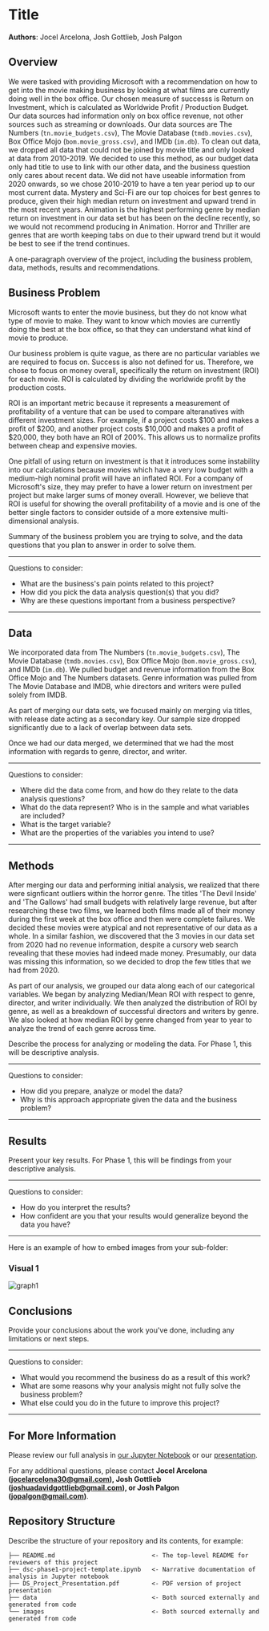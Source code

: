 # Title

**Authors**: Jocel Arcelona, Josh Gottlieb, Josh Palgon

## Overview

We were tasked with providing Microsoft with a recommendation on how to get into the movie making business by looking at what films are currently doing well in the box office. Our chosen measure of successs is Return on Investment, which is calculated as Worldwide Profit / Production Budget. Our data sources had information only on box office revenue, not other sources such as streaming or downloads. Our data sources are The Numbers (`tn.movie_budgets.csv`), The Movie Database (`tmdb.movies.csv`), Box Office Mojo (`bom.movie_gross.csv`), and IMDb (`im.db`). To clean out data, we dropped all data that could not be joined by movie title and only looked at data from 2010-2019. We decided to use this method, as our budget data only had title to use to link with our other data, and the business question only cares about recent data. We did not have useable information from 2020 onwards, so we chose 2010-2019 to have a ten year period up to our most current data. Mystery and Sci-Fi are our top choices for best genres to produce, given their high median return on investment and upward trend in the most recent years. Animation is the highest performing genre by median return on investment in our data set but has been on the decline recently, so we would not recommend producing in Animation. Horror and Thriller are genres that are worth keeping tabs on due to their upward trend but it would be best to see if the trend continues. 



A one-paragraph overview of the project, including the business problem, data, methods, results and recommendations.

## Business Problem

Microsoft wants to enter the movie business, but they do not know what type of movie to make. They want to know which movies are currently doing the best at the box office, so that they can understand what kind of movie to produce.

Our business problem is quite vague, as there are no particular variables we are required to focus on. Success is also not defined for us. Therefore, we chose to focus on money overall, specifically the return on investment (ROI) for each movie. ROI is calculated by dividing the worldwide profit by the production costs.

ROI is an important metric because it represents a measurement of profitability of a venture that can be used to compare alteranatives with different investment sizes. For example, if a project costs $100 and makes a profit of $200, and another project costs $10,000 and makes a profit of $20,000, they both have an ROI of 200%. This allows us to normalize profits between cheap and expensive movies.

One pitfall of using return on investment is that it introduces some instability into our calculations because movies which have a very low budget with a medium-high nominal profit will have an inflated ROI. For a company of Microsoft's size, they may prefer to have a lower return on investment per project but make larger sums of money overall. However, we believe that ROI is useful for showing the overall profitability of a movie and is one of the better single factors to consider outside of a more extensive multi-dimensional analysis.



Summary of the business problem you are trying to solve, and the data questions that you plan to answer in order to solve them.

***
Questions to consider:
* What are the business's pain points related to this project?
* How did you pick the data analysis question(s) that you did?
* Why are these questions important from a business perspective?
***

## Data

We incorporated data from The Numbers (`tn.movie_budgets.csv`), The Movie Database (`tmdb.movies.csv`), Box Office Mojo (`bom.movie_gross.csv`), and IMDb (`im.db`). We pulled budget and revenue information from the Box Office Mojo and The Numbers datasets. Genre information was pulled from The Movie Database and IMDB, whie directors and writers were pulled solely from IMDB.

As part of merging our data sets, we focused mainly on merging via titles, with release date acting as a secondary key. Our sample size dropped significantly due to a lack of overlap between data sets.

Once we had our data merged, we determined that we had the most information with regards to genre, director, and writer.



***
Questions to consider:
* Where did the data come from, and how do they relate to the data analysis questions?
* What do the data represent? Who is in the sample and what variables are included?
* What is the target variable?
* What are the properties of the variables you intend to use?
***

## Methods

After merging our data and performing initial analysis, we realized that there were signficant outliers within the horror genre. The titles 'The Devil Inside' and 'The Gallows' had small budgets with relatively large revenue, but after researching these two films, we learned both films made all of their money during the first week at the box office and then were complete failures. We decided these movies were atypical and not representative of our data as a whole. In a similar fashion, we discovered that the 3 movies in our data set from 2020 had no revenue information, despite a cursory web search revealing that these movies had indeed made money. Presumably, our data was missing this information, so we decided to drop the few titles that we had from 2020.

As part of our analysis, we grouped our data along each of our categorical variables. We began by analyzing Median/Mean ROI with respect to genre, director, and writer individually. We then analyzed the distribution of ROI by genre, as well as a breakdown of successful directors and writers by genre. We also looked at how median ROI by genre changed from year to year to analyze the trend of each genre across time.




Describe the process for analyzing or modeling the data. For Phase 1, this will be descriptive analysis.

***
Questions to consider:
* How did you prepare, analyze or model the data?
* Why is this approach appropriate given the data and the business problem?
***

## Results

Present your key results. For Phase 1, this will be findings from your descriptive analysis.

***
Questions to consider:
* How do you interpret the results?
* How confident are you that your results would generalize beyond the data you have?
***

Here is an example of how to embed images from your sub-folder:

### Visual 1
![graph1](./images/viz1.png)

## Conclusions

Provide your conclusions about the work you've done, including any limitations or next steps.

***
Questions to consider:
* What would you recommend the business do as a result of this work?
* What are some reasons why your analysis might not fully solve the business problem?
* What else could you do in the future to improve this project?
***

## For More Information

Please review our full analysis in [our Jupyter Notebook](./dsc-phase1-project-template.ipynb) or our [presentation](./DS_Project_Presentation.pdf).

For any additional questions, please contact **Jocel Arcelona (jocelarcelona30@gmail.com), Josh Gottlieb (joshuadavidgottlieb@gmail.com), or Josh Palgon (jopalgon@gmail.com)**.

## Repository Structure

Describe the structure of your repository and its contents, for example:

```
├── README.md                           <- The top-level README for reviewers of this project
├── dsc-phase1-project-template.ipynb   <- Narrative documentation of analysis in Jupyter notebook
├── DS_Project_Presentation.pdf         <- PDF version of project presentation
├── data                                <- Both sourced externally and generated from code
└── images                              <- Both sourced externally and generated from code
```
